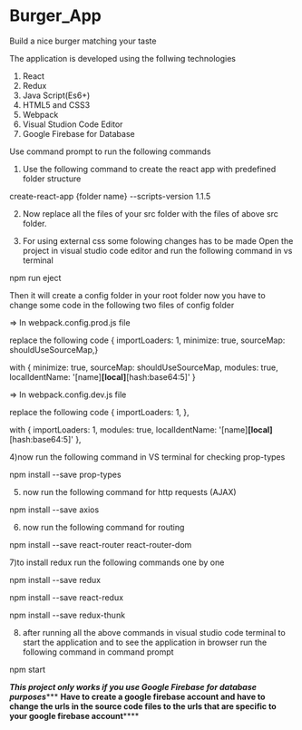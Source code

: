 # Burger_App
Build a nice burger matching your taste

The application is developed using the follwing technologies
1) React
2) Redux
3) Java Script(Es6+)
4) HTML5 and CSS3
5) Webpack
6) Visual Studion Code Editor
7) Google Firebase for Database


Use command prompt to run the following commands

1) Use the following command to create the react app with predefined folder structure

create-react-app {folder name} --scripts-version 1.1.5

2) Now replace all the files of your src folder with the files of above src folder.

3) For using external css some folowing changes has to be made 
Open the project in visual studio code editor and run the following command in vs terminal

npm run eject

Then it will create a config folder in your root folder
now you have to change some code in the following two files of config folder

=> In webpack.config.prod.js file

replace the following code 
{ importLoaders: 1,
  minimize: true,
  sourceMap: shouldUseSourceMap,}
  
with 
{  minimize: true,
   sourceMap: shouldUseSourceMap,
   modules: true,
   localIdentName: '[name]__[local]__[hash:base64:5]'
}

=> In webpack.config.dev.js file

replace the following code 
{
 importLoaders: 1,
},

with
{
  importLoaders: 1,
  modules: true,
  localIdentName: '[name]__[local]__[hash:base64:5]'
 },
 
4)now run the following command in VS terminal for checking prop-types

npm install --save prop-types

5) now run the following command for http requests (AJAX)

npm install --save axios

6) now run the following command for routing

npm install --save react-router react-router-dom

7)to install redux run the following commands one by one

npm install --save redux

npm install --save react-redux

npm install --save redux-thunk


8) after running all the above commands in visual studio code terminal 
to start the application and to see the application in browser run the following command in command prompt

npm start


*****This project only works if you use Google Firebase for database purposes********
****Have to create a google firebase account and have to change the urls in the source code files to the urls that are specific to your google firebase account********



